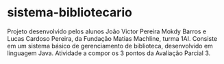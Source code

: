 # sistema-bibliotecario
Projeto desenvolvido pelos alunos João Victor Pereira Mokdy Barros e Lucas Cardoso Pereira, da Fundação Matias Machline, turma 1AI. Consiste em um sistema básico de gerenciamento de biblioteca, desenvolvido em linguagem Java. Atividade a compor os 3 pontos da Avaliação Parcial 3.
